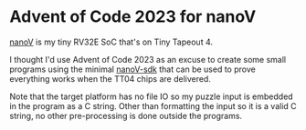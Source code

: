 # Advent of Code 2023 for nanoV

[nanoV](https://github.com/MichaelBell/nanoV) is my tiny RV32E SoC that's on Tiny Tapeout 4.

I thought I'd use Advent of Code 2023 as an excuse to create some small programs using the minimal [nanoV-sdk](https://github.com/MichaelBell/nanoV-sdk) that can be used to prove everything works when the TT04 chips are delivered.

Note that the target platform has no file IO so my puzzle input is embedded in the program as a C string.  Other than formatting the input so it is a valid C string, no other pre-processing is done outside the programs.
